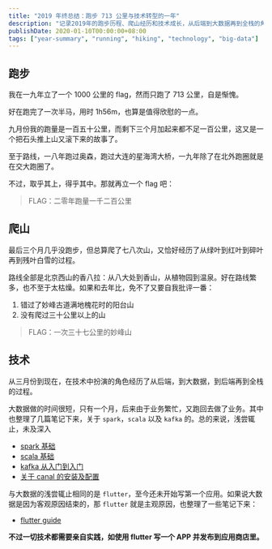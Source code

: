 ```yaml
---
title: "2019 年终总结：跑步 713 公里与技术转型的一年"
description: "记录2019年的跑步历程、爬山经历和技术成长，从后端到大数据再到全栈的角色转换，包含 Spark、Scala、Kafka 等技术学习心得"
publishDate: 2020-01-10T00:00:00+08:00
tags: ["year-summary", "running", "hiking", "technology", "big-data"]
---
```


## 跑步

我在一九年立了一个 1000 公里的 flag，然而只跑了 713 公里，自是惭愧。

好在跑完了一次半马，用时 1h56m，也算是值得欣慰的一点。

九月份我的跑量是一百五十公里，而剩下三个月加起来都不足一百公里，这又是一个把石头推上山又滚下来的故事了。

至于路线，一八年跑过奥森，跑过大连的星海湾大桥，一九年除了在北外跑圈就是在交大跑圈了。

不过，取乎其上，得乎其中。那就再立一个 flag 吧：

> FLAG：二零年跑量一千二百公里

## 爬山

最后三个月几乎没跑步，但总算爬了七八次山，又恰好经历了从绿叶到红叶到碎叶再到残叶白雪的过程。

路线全部是北京西山的香八拉：从八大处到香山，从植物园到温泉。好在路线繁多，也不至于太枯燥。如果和去年比，免不了又要自我批评一番：

1. 错过了妙峰古道满地槐花时的阳台山
1. 没有爬过三十公里以上的山

> FLAG：一次三十七公里的妙峰山

## 技术

从三月份到现在，在技术中扮演的角色经历了从后端，到大数据，到后端再到全栈的过程。

大数据做的时间很短，只有一个月，后来由于业务繁忙，又跑回去做了业务。其中也整理了几篇笔记下来，关于 `spark`，`scala` 以及 `kafka` 的。总的来说，浅尝辄止，未及深入

- [spark 基础](https://shanyue.tech/post/learning-spark/)
- [scala 基础](https://shanyue.tech/post/learning-scala/)
- [kafka 从入门到入门](https://shanyue.tech/post/learning-kafka/)
- [关于 canal 的安装及配置](https://shanyue.tech/post/canal-binlog-to-kafka/)

与大数据的浅尝辄止相同的是 `flutter`，至今还未开始写第一个应用。如果说大数据是因为客观原因结束的，那 `flutter` 就是主观原因，也整理了一些笔记下来：

- [flutter guide](https://shanyue.tech/post/flutter-guide/)

**不过一切技术都需要亲自实践，如使用 flutter 写一个 APP 并发布到应用商店里。**
